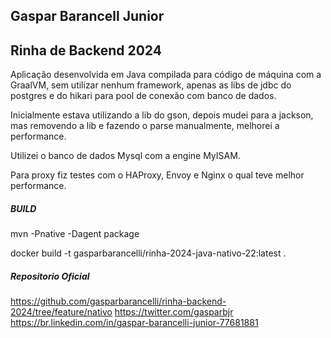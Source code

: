 ## Gaspar Barancell Junior


## Rinha de Backend 2024

Aplicação desenvolvida em Java compilada para código de máquina com a GraalVM, sem utilizar nenhum framework, apenas as libs de jdbc do postgres e do hikari para pool de conexão com banco de dados.

Inicialmente estava utilizando a lib do gson, depois mudei para a jackson, mas removendo a lib e fazendo o parse manualmente, melhorei a performance.

Utilizei o banco de dados Mysql com a engine MyISAM.

Para proxy fiz testes com o HAProxy, Envoy e Nginx o qual teve melhor performance.


##### BUILD

mvn -Pnative -Dagent package

docker build -t gasparbarancelli/rinha-2024-java-nativo-22:latest .


##### Repositorio Oficial

https://github.com/gasparbarancelli/rinha-backend-2024/tree/feature/nativo
https://twitter.com/gasparbjr
https://br.linkedin.com/in/gaspar-barancelli-junior-77681881




